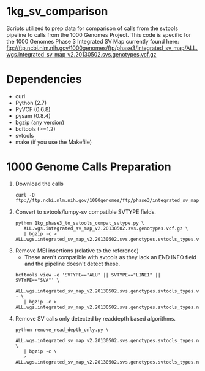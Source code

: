 # 1kg_sv_comparison
Scripts utilized to prep data for comparison of calls from the svtools pipeline to calls from the 1000 Genomes Project. This code is specific for the 1000 Genomes Phase 3 Integrated SV Map currently found here: ftp://ftp.ncbi.nlm.nih.gov/1000genomes/ftp/phase3/integrated_sv_map/ALL.wgs.integrated_sv_map_v2.20130502.svs.genotypes.vcf.gz

# Dependencies
* curl
* Python (2.7)
* PyVCF (0.6.8)
* pysam (0.8.4)
* bgzip (any version)
* bcftools (>=1.2)
* svtools
* make (if you use the Makefile)

# 1000 Genome Calls Preparation
1. Download the calls
   ```
   curl -O ftp://ftp.ncbi.nlm.nih.gov/1000genomes/ftp/phase3/integrated_sv_map/ALL.wgs.integrated_sv_map_v2.20130502.svs.genotypes.vcf.gz
   ```
2. Convert to svtools/lumpy-sv compatible SVTYPE fields.
   ```
   python 1kg_phase3_to_svtools_compat_svtype.py \
      ALL.wgs.integrated_sv_map_v2.20130502.svs.genotypes.vcf.gz \
      | bgzip -c > ALL.wgs.integrated_sv_map_v2.20130502.svs.genotypes.svtools_types.vcf.gz
   ```
3. Remove MEI insertions (relative to the reference)
   * These aren't compatible with svtools as they lack an END INFO field and the pipeline doesn't detect these.
   ```
   bcftools view -e 'SVTYPE=="ALU" || SVTYPE=="LINE1" || SVTYPE=="SVA"' \
      ALL.wgs.integrated_sv_map_v2.20130502.svs.genotypes.svtools_types.vcf.gz - \
      | bgzip -c > ALL.wgs.integrated_sv_map_v2.20130502.svs.genotypes.svtools_types.no_ins_of_mei.vcf.gz
   ```
4. Remove SV calls only detected by readdepth based algorithms.
   ```
   python remove_read_depth_only.py \
      ALL.wgs.integrated_sv_map_v2.20130502.svs.genotypes.svtools_types.no_ins_of_mei.vcf.gz \
      | bgzip -c \
      > ALL.wgs.integrated_sv_map_v2.20130502.svs.genotypes.svtools_types.non_rd_only.no_ins_of_mei.vcf.gz
   ```
